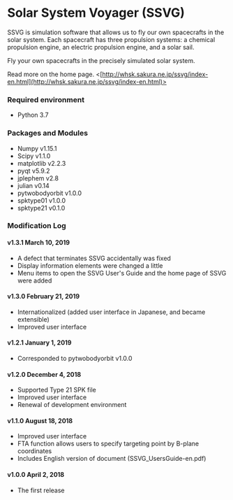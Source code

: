 # Solar System Voyager (SSVG)

SSVG is simulation software that allows us to fly our own spacecrafts in the solar system.  Each spacecraft has three propulsion systems: a chemical propulsion engine, an electric propulsion engine, and a solar sail.  

Fly your own spacecrafts in the precisely simulated solar system.

Read more on the home page. <[http://whsk.sakura.ne.jp/ssvg/index-en.html](http://whsk.sakura.ne.jp/ssvg/index-en.html)>

### Required environment
* Python 3.7

### Packages and Modules
* Numpy v1.15.1
* Scipy v1.1.0
* matplotlib v2.2.3
* pyqt v5.9.2
* jplephem v2.8
* julian v0.14
* pytwobodyorbit v1.0.0
* spktype01 v1.0.0
* spktype21 v0.1.0

### Modification Log
#### v1.3.1 March 10, 2019
* A defect that terminates SSVG accidentally was fixed
* Display information elements were changed a little
* Menu items to open the SSVG User's Guide and the home page of SSVG were added

#### v1.3.0 February 21, 2019
* Internationalized (added user interface in Japanese, and became extensible)
* Improved user interface

#### v1.2.1 January 1, 2019
* Corresponded to pytwobodyorbit v1.0.0

#### v1.2.0 December 4, 2018
* Supported Type 21 SPK file
* Improved user interface
* Renewal of development environment

#### v1.1.0 August 18, 2018
* Improved user interface
* FTA function allows users to specify targeting point by B-plane coordinates
* Includes English version of document (SSVG_UsersGuide-en.pdf)

#### v1.0.0 April 2, 2018
* The first release
